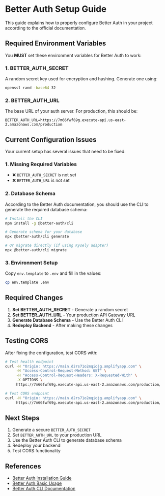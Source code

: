 # Better Auth Setup Guide

This guide explains how to properly configure Better Auth in your project according to the official documentation.

## Required Environment Variables

You **MUST** set these environment variables for Better Auth to work:

### 1. BETTER_AUTH_SECRET
A random secret key used for encryption and hashing. Generate one using:
```bash
openssl rand -base64 32
```

### 2. BETTER_AUTH_URL
The base URL of your auth server. For production, this should be:
```
BETTER_AUTH_URL=https://7m66fwf69g.execute-api.us-east-2.amazonaws.com/production
```

## Current Configuration Issues

Your current setup has several issues that need to be fixed:

### 1. Missing Required Variables
- ❌ `BETTER_AUTH_SECRET` is not set
- ❌ `BETTER_AUTH_URL` is not set

### 2. Database Schema
According to the Better Auth documentation, you should use the CLI to generate the required database schema:

```bash
# Install the CLI
npm install -g @better-auth/cli

# Generate schema for your database
npx @better-auth/cli generate

# Or migrate directly (if using Kysely adapter)
npx @better-auth/cli migrate
```

### 3. Environment Setup
Copy `env.template` to `.env` and fill in the values:

```bash
cp env.template .env
```

## Required Changes

1. **Set BETTER_AUTH_SECRET** - Generate a random secret
2. **Set BETTER_AUTH_URL** - Your production API Gateway URL
3. **Generate Database Schema** - Use the Better Auth CLI
4. **Redeploy Backend** - After making these changes

## Testing CORS

After fixing the configuration, test CORS with:

```bash
# Test health endpoint
curl -H "Origin: https://main.d2rs71o2mqiojg.amplifyapp.com" \
     -H "Access-Control-Request-Method: GET" \
     -H "Access-Control-Request-Headers: X-Requested-With" \
     -X OPTIONS \
     https://7m66fwf69g.execute-api.us-east-2.amazonaws.com/production/api/health

# Test CORS endpoint
curl -H "Origin: https://main.d2rs71o2mqiojg.amplifyapp.com" \
     https://7m66fwf69g.execute-api.us-east-2.amazonaws.com/production/api/test-cors
```

## Next Steps

1. Generate a secure `BETTER_AUTH_SECRET`
2. Set `BETTER_AUTH_URL` to your production URL
3. Use the Better Auth CLI to generate database schema
4. Redeploy your backend
5. Test CORS functionality

## References

- [Better Auth Installation Guide](https://better-auth.com/docs/installation)
- [Better Auth Basic Usage](https://better-auth.com/docs/basic-usage)
- [Better Auth CLI Documentation](https://better-auth.com/docs/concepts/cli)
